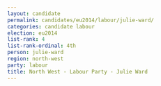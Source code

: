 ```yaml
---
layout: candidate
permalink: candidates/eu2014/labour/julie-ward/
categories: candidate labour
election: eu2014
list-rank: 4
list-rank-ordinal: 4th
person: julie-ward
region: north-west
party: labour
title: North West - Labour Party - Julie Ward
---
```

